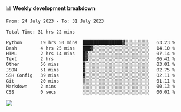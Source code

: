 📊 **Weekly development breakdown**
<!--START_SECTION:waka-->

```txt
From: 24 July 2023 - To: 31 July 2023

Total Time: 31 hrs 22 mins

Python       19 hrs 50 mins  ███████████████▓░░░░░░░░░   63.23 %
Bash         4 hrs 25 mins   ███▓░░░░░░░░░░░░░░░░░░░░░   14.10 %
HTML         2 hrs 14 mins   █▓░░░░░░░░░░░░░░░░░░░░░░░   07.14 %
Text         2 hrs           █▓░░░░░░░░░░░░░░░░░░░░░░░   06.41 %
Other        56 mins         ▓░░░░░░░░░░░░░░░░░░░░░░░░   03.01 %
JSON         51 mins         ▓░░░░░░░░░░░░░░░░░░░░░░░░   02.75 %
SSH Config   39 mins         ▓░░░░░░░░░░░░░░░░░░░░░░░░   02.11 %
Git          20 mins         ▒░░░░░░░░░░░░░░░░░░░░░░░░   01.11 %
Markdown     2 mins          ░░░░░░░░░░░░░░░░░░░░░░░░░   00.13 %
CSS          0 secs          ░░░░░░░░░░░░░░░░░░░░░░░░░   00.01 %
```

<!--END_SECTION:waka-->
![](https://komarev.com/ghpvc/?username=callanwu)
